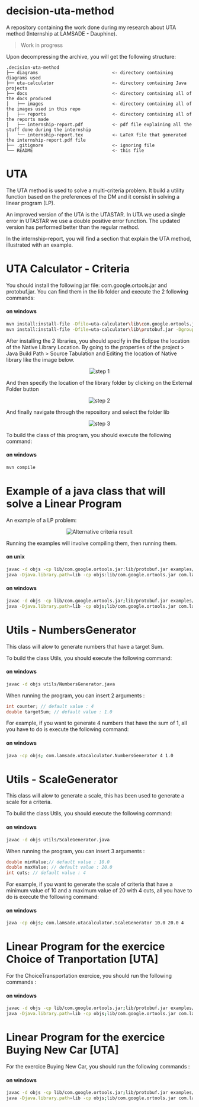 # decision-uta-method
A repository containing the work done during my research about UTA method (Internship at LAMSADE - Dauphine).
> Work in progress 

Upon decompressing the archive, you will get the following structure:
```
.decision-uta-method
├── diagrams                            <- directory containing diagrams used
├── uta-calculator                      <- directory containing Java projects
├── docs                                <- directory containing all of the docs produced
│   ├── images                          <- directory containing all of the images used in this repo
│   ├── reports                         <- directory containing all of the reports made
│   ├── internship-report.pdf           <- pdf file explaining all the stuff done during the internship
│   └── internship-report.tex           <- LaTeX file that generated the internship-report.pdf file
├── .gitignore                          <- ignoring file
└── README                              <- this file
```

# UTA
The UTA method is used to solve a multi-criteria problem. It build a utility function based on the preferences of the DM and it consist in solving a linear program (LP).

An improved version of the UTA is the UTASTAR. In UTA we used a single error in UTASTAR we use a double positive error function. The updated version has performed better than the regular method. 

In the internship-report, you will find a section that explain the UTA method, illustrated with an example. 

# UTA Calculator - Criteria
You should install the following jar file: com.google.ortools.jar and protobuf.jar. You can find them in the lib folder and execute the 2 following commands: 

#### on windows
```bash
mvn install:install-file -Dfile=uta-calculator\lib\com.google.ortools.jar -DgroupId=com.google.ortools -DartifactId=ortools -Dversion=2015.08 -Dpackaging=jar
mvn install:install-file -Dfile=uta-calculator\lib\protobuf.jar -DgroupId=protobuf -DartifactId=protobuf -Dversion=3.3.0 -Dpackaging=jar
```

After installing the 2 libraries, you should specify in the Eclipse the location of the Native Library Location. By going to the properties of the project > Java Build Path > Source Tabulation and Editing the location of Native library like the image below.
<p align="center">
  <img src="/docs/images/Capture.PNG?raw=true" alt="step 1"/>
</p>
And then specify the location of the library folder by clicking on the External Folder button 
<p align="center">
  <img src="/docs/images/Capture2.PNG?raw=true" alt="step 2"/>
</p>
And finally navigate through the repository and select the folder lib
<p align="center">
  <img src="/docs/images/Capture3.PNG?raw=true" alt="step 3"/>
</p>


To build the class of this program, you should execute the following command: 
#### on windows
```bash
mvn compile
```



# Example of a java class that will solve a Linear Program
An example of a LP problem: 
<p align="center">
  <img src="/docs/images/example-lp.PNG?raw=true" alt="Alternative criteria result"/>
</p>

Running the examples will involve compiling them, then running them. 

#### on unix
```bash
javac -d objs -cp lib/com.google.ortools.jar:lib/protobuf.jar examples/LinearProgramming.java
java -Djava.library.path=lib -cp objs:lib/com.google.ortools.jar com.lamsade.lp.LinearProgramming
```

#### on windows
```bash
javac -d objs -cp lib/com.google.ortools.jar;lib/protobuf.jar examples/LinearProgramming.java
java -Djava.library.path=lib -cp objs;lib/com.google.ortools.jar com.lamsade.lp.LinearProgramming
```



  
# Utils - NumbersGenerator
This class will alow to generate numbers that have a target Sum. 

To build the class Utils, you should execute the following command: 
#### on windows
```bash
javac -d objs utils/NumbersGenerator.java 
```

When running the program, you can insert 2 arguments : 
```java
int counter; // default value : 4 
double targetSum; // default value : 1.0
```

For example, if you want to generate 4 numbers that have the sum of 1, all you have to do is execute the following command: 
#### on windows
```bash
java -cp objs; com.lamsade.utacalculator.NumbersGenerator 4 1.0  
```

# Utils - ScaleGenerator
This class will alow to generate a scale, this has been used to generate a scale for a criteria. 

To build the class Utils, you should execute the following command: 
#### on windows
```bash
javac -d objs utils/ScaleGenerator.java 
```

When running the program, you can insert 3 arguments : 
```java
double minValue;// default value : 10.0
double maxValue; // default value : 20.0 
int cuts; // default value : 4
```

For example, if you want to generate the scale of criteria that have a minimum value of 10 and a maximum value of 20 with 4 cuts, all you have to do is execute the following command: 
#### on windows
```bash
java -cp objs; com.lamsade.utacalculator.ScaleGenerator 10.0 20.0 4  
```

# Linear Program for the exercice Choice of Tranportation [UTA]
For the ChoiceTransportation exercice, you should run the following commands : 

#### on windows
```bash
javac -d objs -cp lib/com.google.ortools.jar;lib/protobuf.jar examples/ChoiceTransportation.java
java -Djava.library.path=lib -cp objs;lib/com.google.ortools.jar com.lamsade.lp.ChoiceTransportation
```

# Linear Program for the exercice Buying New Car [UTA]
For the exercice Buying New Car, you should run the following commands : 

#### on windows
```bash
javac -d objs -cp lib/com.google.ortools.jar;lib/protobuf.jar examples/BuyingNewCar.java
java -Djava.library.path=lib -cp objs;lib/com.google.ortools.jar com.lamsade.lp.BuyingNewCar
```